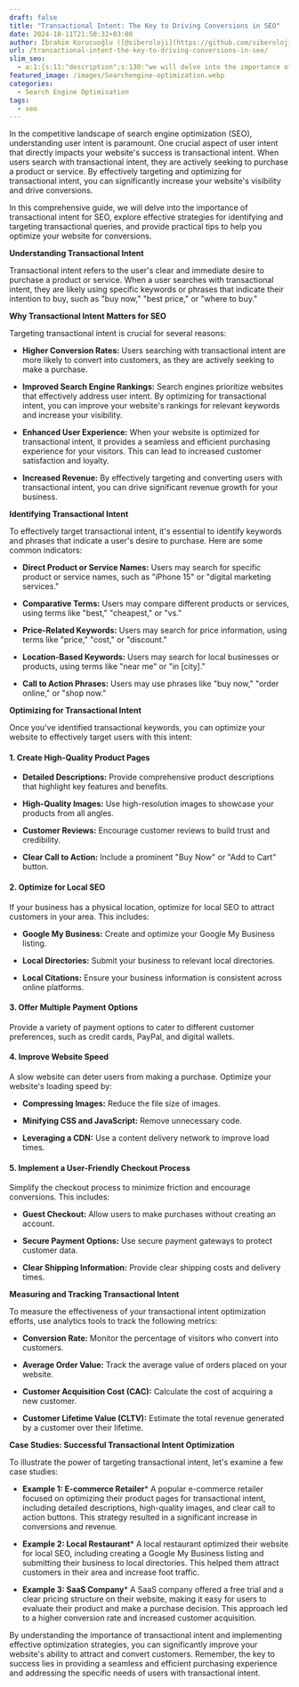 ```yaml
---
draft: false
title: "Transactional Intent: The Key to Driving Conversions in SEO"
date: 2024-10-11T21:50:32+03:00
author: İbrahim Korucuoğlu ([@siberoloji](https://github.com/siberoloji))
url: /transactional-intent-the-key-to-driving-conversions-in-seo/
slim_seo:
  - a:1:{s:11:"description";s:130:"we will delve into the importance of transactional intent for SEO, explore effective strategies to help you optimize your website.";}
featured_image: /images/Searchengine-optimization.webp
categories:
  - Search Engine Optimisation
tags:
  - seo
---
```







In the competitive landscape of search engine optimization (SEO), understanding user intent is paramount. One crucial aspect of user intent that directly impacts your website's success is transactional intent. When users search with transactional intent, they are actively seeking to purchase a product or service. By effectively targeting and optimizing for transactional intent, you can significantly increase your website's visibility and drive conversions.



In this comprehensive guide, we will delve into the importance of transactional intent for SEO, explore effective strategies for identifying and targeting transactional queries, and provide practical tips to help you optimize your website for conversions.



**Understanding Transactional Intent**



Transactional intent refers to the user's clear and immediate desire to purchase a product or service. When a user searches with transactional intent, they are likely using specific keywords or phrases that indicate their intention to buy, such as "buy now," "best price," or "where to buy."



**Why Transactional Intent Matters for SEO**



Targeting transactional intent is crucial for several reasons:


* **Higher Conversion Rates:** Users searching with transactional intent are more likely to convert into customers, as they are actively seeking to make a purchase.

* **Improved Search Engine Rankings:** Search engines prioritize websites that effectively address user intent. By optimizing for transactional intent, you can improve your website's rankings for relevant keywords and increase your visibility.

* **Enhanced User Experience:** When your website is optimized for transactional intent, it provides a seamless and efficient purchasing experience for your visitors. This can lead to increased customer satisfaction and loyalty.

* **Increased Revenue:** By effectively targeting and converting users with transactional intent, you can drive significant revenue growth for your business.




**Identifying Transactional Intent**



To effectively target transactional intent, it's essential to identify keywords and phrases that indicate a user's desire to purchase. Here are some common indicators:


* **Direct Product or Service Names:** Users may search for specific product or service names, such as "iPhone 15" or "digital marketing services."

* **Comparative Terms:** Users may compare different products or services, using terms like "best," "cheapest," or "vs."

* **Price-Related Keywords:** Users may search for price information, using terms like "price," "cost," or "discount."

* **Location-Based Keywords:** Users may search for local businesses or products, using terms like "near me" or "in [city]."

* **Call to Action Phrases:** Users may use phrases like "buy now," "order online," or "shop now."




**Optimizing for Transactional Intent**



Once you've identified transactional keywords, you can optimize your website to effectively target users with this intent:


#### **1. Create High-Quality Product Pages**


* **Detailed Descriptions:** Provide comprehensive product descriptions that highlight key features and benefits.

* **High-Quality Images:** Use high-resolution images to showcase your products from all angles.

* **Customer Reviews:** Encourage customer reviews to build trust and credibility.

* **Clear Call to Action:** Include a prominent "Buy Now" or "Add to Cart" button.



#### **2. Optimize for Local SEO**



If your business has a physical location, optimize for local SEO to attract customers in your area. This includes:


* **Google My Business:** Create and optimize your Google My Business listing.

* **Local Directories:** Submit your business to relevant local directories.

* **Local Citations:** Ensure your business information is consistent across online platforms.



#### **3. Offer Multiple Payment Options**



Provide a variety of payment options to cater to different customer preferences, such as credit cards, PayPal, and digital wallets.


#### **4. Improve Website Speed**



A slow website can deter users from making a purchase. Optimize your website's loading speed by:


* **Compressing Images:** Reduce the file size of images.

* **Minifying CSS and JavaScript:** Remove unnecessary code.

* **Leveraging a CDN:** Use a content delivery network to improve load times.



#### **5. Implement a User-Friendly Checkout Process**



Simplify the checkout process to minimize friction and encourage conversions. This includes:


* **Guest Checkout:** Allow users to make purchases without creating an account.

* **Secure Payment Options:** Use secure payment gateways to protect customer data.

* **Clear Shipping Information:** Provide clear shipping costs and delivery times.




**Measuring and Tracking Transactional Intent**



To measure the effectiveness of your transactional intent optimization efforts, use analytics tools to track the following metrics:


* **Conversion Rate:** Monitor the percentage of visitors who convert into customers.

* **Average Order Value:** Track the average value of orders placed on your website.

* **Customer Acquisition Cost (CAC):** Calculate the cost of acquiring a new customer.

* **Customer Lifetime Value (CLTV):** Estimate the total revenue generated by a customer over their lifetime.




**Case Studies: Successful Transactional Intent Optimization**



To illustrate the power of targeting transactional intent, let's examine a few case studies:


* **Example 1: E-commerce Retailer*** A popular e-commerce retailer focused on optimizing their product pages for transactional intent, including detailed descriptions, high-quality images, and clear call to action buttons. This strategy resulted in a significant increase in conversions and revenue.



* **Example 2: Local Restaurant*** A local restaurant optimized their website for local SEO, including creating a Google My Business listing and submitting their business to local directories. This helped them attract customers in their area and increase foot traffic.



* **Example 3: SaaS Company*** A SaaS company offered a free trial and a clear pricing structure on their website, making it easy for users to evaluate their product and make a purchase decision. This approach led to a higher conversion rate and increased customer acquisition.






By understanding the importance of transactional intent and implementing effective optimization strategies, you can significantly improve your website's ability to attract and convert customers. Remember, the key to success lies in providing a seamless and efficient purchasing experience and addressing the specific needs of users with transactional intent.
